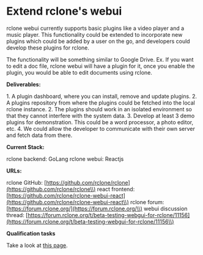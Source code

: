# Extend rclone's webui

rclone webui currently supports basic plugins like a video player and a
music player. This functionality could be extended to incorporate new
plugins which could be added by a user on the go, and developers could
develop these plugins for rclone.

The functionality will be something similar to Google Drive. Ex. If you
want to edit a doc file, rclone webui will have a plugin for it, once
you enable the plugin, you would be able to edit documents using rclone.

 **Deliverables:**

1\. A plugin dashboard, where you can install, remove and update plugins.
 2. A plugins repository from where the plugins could be fetched
into the local rclone instance.  2. The plugins should work in an
isolated environment so that they cannot interfere with the system data.
 3. Develop at least 3 demo plugins for demonstration. This could be
a word processor, a photo editor, etc.  4. We could allow the
developer to communicate with their own server and fetch data from
there. 

 **Current Stack:**

rclone backend: GoLang rclone webui: Reactjs 

 **URLs:**

rclone GitHub:
[https://github.com/rclone/rclone](https://github.com/rclone/rclone\\)
react frontend:
[https://github.com/rclone/rclone-webui-react](https://github.com/rclone/rclone-webui-react\\)
rclone forum:
[https://forum.rclone.org/](https://forum.rclone.org/\\) webui
discussion thread:
[https://forum.rclone.org/t/beta-testing-webgui-for-rclone/11156](https://forum.rclone.org/t/beta-testing-webgui-for-rclone/11156\\)

 **Qualification tasks**

Take a look at [this
page](https://ccextractor.org/public/gsoc/takehome).
